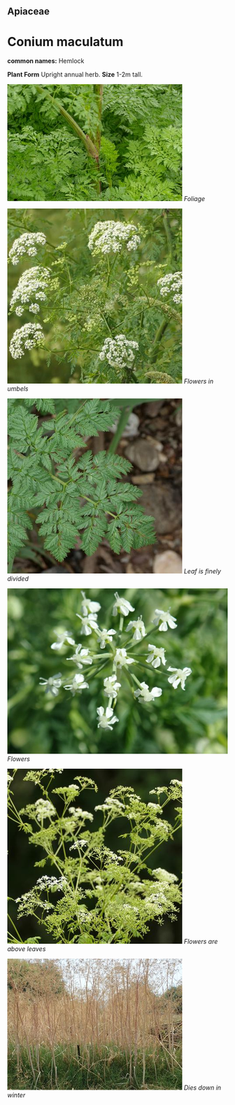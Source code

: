 ## Apiaceae
# Conium maculatum
**common names:** Hemlock

**Plant Form** Upright annual herb. **Size** 1-2m tall.


![Foliage](2531_P6840634.jpg)
 *Foliage* 

![Flowers in umbels](69603_P1022117.jpg)
 *Flowers in umbels* 

![Leaf is finely divided](63979_P1031418.jpg)
 *Leaf is finely divided* 

![Flowers](4221_PA202668.jpg)
 *Flowers* 

![Flowers are above leaves](70322_P1022910.jpg)
 *Flowers are above leaves* 

![Dies down in winter](4092_P1113115.jpg)
 *Dies down in winter* 

